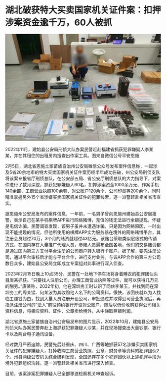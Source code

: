 # 湖北破获特大买卖国家机关证件案：扣押涉案资金逾千万，60人被抓

![f5d4ee505159db78096e09ebc3d391e5.jpg](https://raw.githubusercontent.com/qqhsx/qqnews_image/main/2024/02/07/湖北破获特大买卖国家机关证件案：扣押涉案资金逾千万，60人被抓/f5d4ee505159db78096e09ebc3d391e5.jpg)

2022年11月，建始县公安局刑侦大队办案民警赶赴福建省抓获犯罪嫌疑人李某某，并在其租住的出租房内搜查出作案工具。图来自微信公号平安恩施

2月5日，湖北省恩施土家苗族自治州公安局微信公众号发布案件信息称，一起涉及5省20余地市的特大买卖国家机关证件案历经半年成功告破，州公安局刑侦支队将该案专报省厅刑侦总队，在公安部五局、省公安厅刑侦总队的大力指导下，对案件进行了数月深挖，抓获犯罪嫌疑人60名，扣押涉案资金1000余万元、作案手机140余部、工商营业执照100余套、对公账户120余个、公司印章等200余个，同时精准掌握另外15个省涉嫌买卖国家机关证件的犯罪线索，逐一派警赶赴相关省市查实。

据恩施州公安局发布的案件信息，一年前，一名男子曾向恩施州建始县公安局报警，表示自己在某手机棋牌APP进行网络赌博，充值的钱无法进行余额提现，怀疑是电信诈骗。民警调查发现，该男子虽并未遭遇诈骗，只是因为网络原因，一时出现不能提现的情况，但他所使用的棋牌APP实为服务器在境外的网络赌博平台，其注册会员超过70万，3个月的赌资就超过43亿元。该赌台采取类似层级式的传销方式，在国内存在大量推广代理人员，参赌人员遍布全国各地，他们的交易赌资都是通过国内第三方支付平台注册的公司商户转入银行卡账户。据了解，要先注册公司，通过平台审核后才能与平台合作，进行支付业务。与该APP合作的第三方公司数目众多，建始县公安局立即成立专案组对此事进行深入侦查。

2023年2月15日晚上10点35分，民警在一处地下停车场将身着睡衣的犯罪团伙头目唐某抓获。“只要找人注册公司，办理工商营业执照等证件，就可以获得几万元的酬劳。”唐某称，2022年初，他在深圳务工时认识了同伙李某玉，并找到同在深圳务工的周某锰、何某波为其收购他人名下的公司资料。很快，该团伙就以为人找临工赚钱为由，找到大量人员注册开设公司，审批通过并取得公司营业执照后，再指派注册公司的“法人”前往预约银行开设对公账户，随后以低价收购获得公司相关资料信息，将相应资料、证件、公章卖给境外，从中赚取巨额利润。

湖北省恩施土家苗族自治州公安局发布的图片显示，2022年10月，建始县公安局刑侦大队办案民警奔赴上海抓获犯罪嫌疑人沙某，并在现场搜查出大量钞票、银行卡以及两台电子通讯设备。

经过数月严密追踪，民警先后赴重庆、四川、广西等地抓获57名涉嫌买卖国家机关证件的犯罪嫌疑人，打掉收购工商营业执照、公章、财务章等资料的犯罪团伙2个。州县两级公安机关综合研判发现，全国还存在多个犯罪团伙以上述犯罪手段为境外犯罪组织洗钱，逐一派警赶赴相关省市进行深入侦查。

目前，该案涉案犯罪嫌疑人已全部移送检察机关审查起诉。

